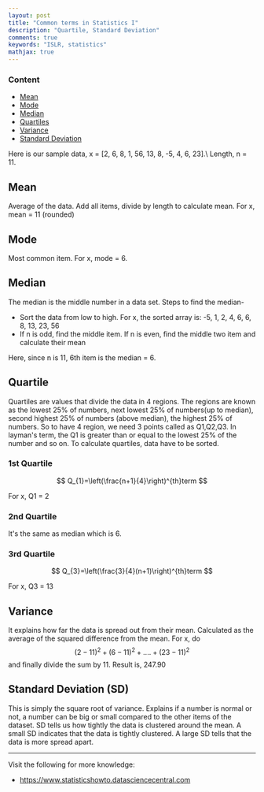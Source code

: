 ```yaml
---
layout: post
title: "Common terms in Statistics I"
description: "Quartile, Standard Deviation"
comments: true
keywords: "ISLR, statistics"
mathjax: true
---
```

### Content
- [Mean](##Mean)
- [Mode](##Mode)
- [Median](##Median)
- [Quartiles](##Quartile)
- [Variance](##Variance)
- [Standard Deviation](##Standard-Deviation-(SD))

Here is our sample data,
x = [2, 6, 8, 1, 56, 13, 8, -5, 4, 6, 23].\\ Length, n = 11.
## Mean
Average of the data. Add all items, divide by length to calculate mean. For x, mean = 11 (rounded)
## Mode
Most common item. For x, mode = 6.
## Median
The median is the middle number in a data set. Steps to find the median-
* Sort the data from low to high. For x, the sorted array is: -5, 1, 2, 4, 6, 6, 8, 13, 23, 56
* If n is odd, find the middle item. If n is even, find the middle two item and calculate their mean

Here, since n is 11, 6th item is the median = 6.

## Quartile
Quartiles are values that divide the data in 4 regions. The regions are known as the lowest 25% of numbers, next lowest 25% of numbers(up to median), second highest 25% of numbers (above median), the highest 25% of numbers. So to have 4 region, we need 3 points called as Q1,Q2,Q3. In layman's term, the Q1 is greater than or equal to the lowest 25% of the number and so on. To calculate quartiles, data have to be sorted.
### 1st Quartile

$$
Q_{1}=\left(\frac{n+1}{4}\right)^{th}term
$$

For x, Q1 = 2
### 2nd Quartile
It's the same as median which is 6.
### 3rd Quartile

$$
Q_{3}=\left(\frac{3}{4}(n+1)\right)^{th}term
$$

For x, Q3 = 13
## Variance
It explains how far the data is spread out from their mean. Calculated as the average of the squared difference from the mean. For x, do $$(2-11)^{2}+ (6-11)^{2} + .... + (23-11)^{2}$$ and finally divide the sum by 11. Result is, 247.90

## Standard Deviation (SD)
This is simply the square root of variance. Explains if a number is normal or not, a number can be big or small compared to the other items of the dataset. SD tells us how tightly the data is clustered around the mean. A small SD indicates that the data is tightly clustered. A large SD tells that the data is more spread apart.

---
Visit the following for more knowledge:
- https://www.statisticshowto.datasciencecentral.com
